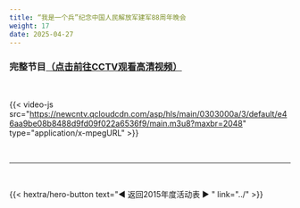 ```yaml
---
title: “我是一个兵”纪念中国人民解放军建军88周年晚会
weight: 17
date: 2025-04-27
---
```


### 完整节目[（点击前往CCTV观看高清视频）](https://tv.cctv.com/2015/08/08/VIDE1439032441484918.shtml)

<br>

{{< video-js src="https://newcntv.qcloudcdn.com/asp/hls/main/0303000a/3/default/e46aa9be08b8488d9fd09f022a6536f9/main.m3u8?maxbr=2048" type="application/x-mpegURL" >}}


<br>
<hr>
<br>

{{< hextra/hero-button text="◀ 返回2015年度活动表 ▶ " link="../" >}}